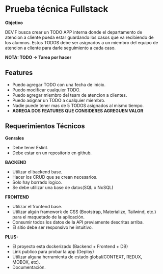 
# Prueba técnica Fullstack

**Objetivo**

DEV.F busca crear un TODO APP interna donde el departamento de atencion a cliente  pueda estar guardando los casos que va recibiendo de los alumnos. Estos TODOS debe ser asignados a un miembro del equipo de atencion a cliente para darle seguimiento a cada caso.

**NOTA: TODO -> Tarea por hacer**

## Features



* Puedo agregar TODO con una fecha de inicio.
* Puedo modificar cualquier TODO.
* Puedo agregar miembro del team de atencion a clientes.
* Puedo asignar un TODO a cualquier miembro.
* Nadie puede tener mas de 5 TODOS asignados al mismo tiempo.
* **AGREGA DOS FEATURES QUE CONSIDERES AGREGUEN VALOR**


## Requerimientos Técnicos

**Genrales**



* Debe tener Eslint.
* Debe estar en un repositorio en github.

**BACKEND**



* Utilizar el backend base.
* Hacer los CRUD que se crean necesarios.
* Solo hay borrado logico.
* Se debe utilizar una base de datos(SQL o NoSQL)

**FRONTEND**



* Utilizar  el frontend base.
* Utilizar algún framework de CSS (Bootstrap, Materialize, Tailwind, etc.) para el maquetado de la aplicación.
* Consumir todos los datos de la API previamente descritas arriba.
* El sitio debe ser responsivo he intuitivo.

**PLUS:**



* El proyecto esta dockerizado (Backend +  Frontend + DB)
* Link publico para probar la app (Deploy)
* Utilizar alguna herramienta de estado global(CONTEXT, REDUX, MOBOX, etc).
* Documentación.
